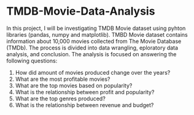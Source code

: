 # TMDB-Movie-Data-Analysis
In this project, I will be investigating TMDB Movie dataset using pyhton libraries (pandas, numpy and matplotlib). TMBD Movie dataset contains information about 10,000 movies collected from The Movie Database (TMDb). The process is divided into data wrangling, eploratory data analysis, and conclusion.
 The analysis is focused on answering the following questions:
1. How did amount of movies produced change over the years?
2. What are the most profitable movies?
3. What are the top movies based on popularity?
4. What is the relationship between profit and popularity?
5. What are the top genres produced?
6. What is the relationship between revenue and budget?
